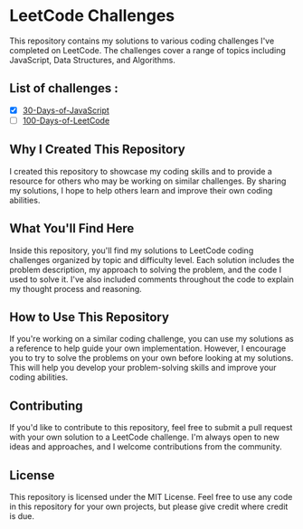 # LeetCode Challenges

This repository contains my solutions to various coding challenges I've completed on LeetCode. The challenges cover a range of topics including JavaScript, Data Structures, and Algorithms.

## List of challenges :

- [x] [30-Days-of-JavaScript](./30-Days-of-JavaScript/Readme.md)
- [ ] [100-Days-of-LeetCode](./100-Days-of-LeetCode//Readme.md)

## Why I Created This Repository

I created this repository to showcase my coding skills and to provide a resource for others who may be working on similar challenges. By sharing my solutions, I hope to help others learn and improve their own coding abilities.

## What You'll Find Here

Inside this repository, you'll find my solutions to LeetCode coding challenges organized by topic and difficulty level. Each solution includes the problem description, my approach to solving the problem, and the code I used to solve it. I've also included comments throughout the code to explain my thought process and reasoning.

## How to Use This Repository

If you're working on a similar coding challenge, you can use my solutions as a reference to help guide your own implementation. However, I encourage you to try to solve the problems on your own before looking at my solutions. This will help you develop your problem-solving skills and improve your coding abilities.

## Contributing

If you'd like to contribute to this repository, feel free to submit a pull request with your own solution to a LeetCode challenge. I'm always open to new ideas and approaches, and I welcome contributions from the community.

## License

This repository is licensed under the MIT License. Feel free to use any code in this repository for your own projects, but please give credit where credit is due.
